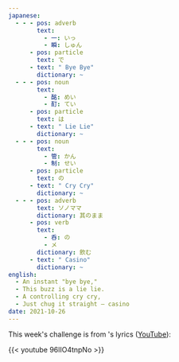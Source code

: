 ```yaml
---
japanese:
  - - - pos: adverb
        text:
          - 一: いっ
          - 瞬: しゅん
      - pos: particle
        text: で
      - text: " Bye Bye"
        dictionary: ~
  - - - pos: noun
        text:
          - 酩: めい
          - 酊: てい
      - pos: particle
        text: は
      - text: " Lie Lie"
        dictionary: ~
  - - - pos: noun
        text:
          - 管: かん
          - 制: せい
      - pos: particle
        text: の
      - text: " Cry Cry"
        dictionary: ~
  - - - pos: adverb
        text: ソノママ
        dictionary: 其のまま
      - pos: verb
        text:
          - 呑: の
          - メ
        dictionary: 飲む
      - text: " Casino"
        dictionary: ~
english:
  - An instant "bye bye," 
  - This buzz is a lie lie. 
  - A controlling cry cry, 
  - Just chug it straight — casino 
date: 2021-10-26
---
```


This week's challenge is from 's lyrics ([YouTube](https://www.youtube.com/watch?v=96lIO4tnpNo)):

{{< youtube 96lIO4tnpNo >}}